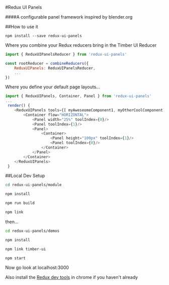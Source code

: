 #Redux UI Panels

####A configurable panel framework inspired by blender.org

##How to use it

`npm install --save redux-ui-panels`

Where you combine your Redux reducers bring in the Timber UI Reducer

```js
import { ReduxUIPanelsReducer } from 'redux-ui-panels'

const rootReducer = combineReducers({
    ReduxUIPanels: ReduxUIPanelsReducer,
    ...
})
```

Where you define your default page layouts...
```js
import { ReduxUIPanels, Container, Panel } from 'redux-ui-panels'
...
 render() {
    <ReduxUIPanels tools={[ myAweseomeComponent1, myOtherCoolComponent]}>
        <Container flow="HORIZONTAL">
            <Panel width="25%" toolIndex={0}/>
            <Panel toolIndex={1}/>
            <Panel>
                <Container>
                    <Panel height="100px" toolIndex={1}/>
                    <Panel toolIndex={0}/>
                </Container>
            </Panel>
        </Container>
    </ReduxUIPanels>
 }
```

##Local Dev Setup

```bash
cd redux-ui-panels/module

npm install

npm run build

npm link
```

then...

```bash
cd redux-ui-panels/demos

npm install

npm link timber-ui

npm start
```

Now go look at localhost:3000

Also install the [Redux dev tools](https://chrome.google.com/webstore/detail/redux-devtools/lmhkpmbekcpmknklioeibfkpmmfibljd) in chrome if you haven't already